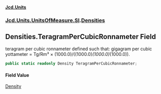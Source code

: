 #### [Jcd.Units](index.md 'index')
### [Jcd.Units.UnitsOfMeasure.SI](Jcd.Units.UnitsOfMeasure.SI.md 'Jcd.Units.UnitsOfMeasure.SI').[Densities](Densities.md 'Jcd.Units.UnitsOfMeasure.SI.Densities')

## Densities.TeragramPerCubicRonnameter Field

teragram per cubic ronnameter defined such that: gigagram per cubic yottameter = Tg/Rm³ ×
(1000.0)/((1000.0)*(1000.0)*(1000.0)).

```csharp
public static readonly Density TeragramPerCubicRonnameter;
```

#### Field Value
[Density](Density.md 'Jcd.Units.UnitTypes.Density')